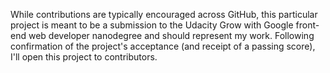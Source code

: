 While contributions are typically encouraged across GitHub, this particular project is meant to be a submission to the Udacity Grow with Google front-end web developer nanodegree and should represent my work. Following confirmation of the project's acceptance (and receipt of a passing score), I'll open this project to contributors. 
